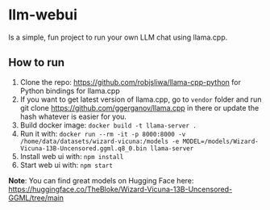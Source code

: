 # llm-webui

Is a simple, fun project to run your own LLM chat using llama.cpp.

## How to run

1. Clone the repo: https://github.com/robjsliwa/llama-cpp-python for Python bindings for llama.cpp
2. If you want to get latest version of llama.cpp, go to `vendor` folder and run git clone https://github.com/ggerganov/llama.cpp in there or update the hash whatever is easier for you.
3. Build docker image: `docker build -t llama-server .`
4. Run it with: `docker run --rm -it -p 8000:8000 -v /home/data/datasets/wizard-vicuna:/models -e MODEL=/models/Wizard-Vicuna-13B-Uncensored.ggml.q8_0.bin llama-server`
5. Install web ui with: `npm install`
6. Start web ui with: `npm start`

**Note**: You can find great models on Hugging Face here: https://huggingface.co/TheBloke/Wizard-Vicuna-13B-Uncensored-GGML/tree/main
